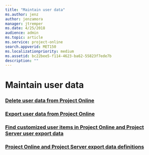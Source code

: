 ```yaml
---
title: "Maintain user data"
ms.author: jenz
author: jenzamora
manager: jtremper
ms.date: 4/25/2018
audience: admin
ms.topic: article
ms.service: project-online
search.appverid: MET150
ms.localizationpriority: medium
ms.assetid: bc22bee5-f114-4623-ba62-55823f7ede7b
description: ""
---
```


# Maintain user data

### [Delete user data from Project Online](delete-user-data-from-project-online.md)
### [Export user data from Project Online](export-user-data-from-project-online.md)
### [Find customized user items in Project Online and Project Server user export data](find-customized-user-items-in-project-online-and-project-server-user-export-data.md)
### [Project Online and Project Server export data definitions](project-online-and-project-server-export-data-definitions.md)
  

